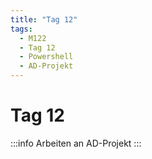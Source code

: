 ```yaml
---
title: "Tag 12"
tags:
  - M122
  - Tag 12
  - Powershell
  - AD-Projekt
---
```


# Tag 12

:::info
Arbeiten an AD-Projekt
:::
